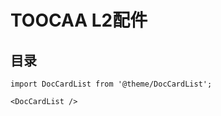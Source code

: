 ﻿---
sidebar_position: 4
sidebar_label: TOOCAA L2配件
---
# TOOCAA L2配件
## 目录

```mdx-code-block
import DocCardList from '@theme/DocCardList';

<DocCardList />
